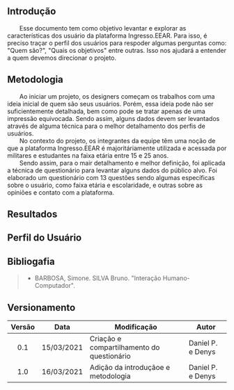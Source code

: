 ## Introdução
&emsp;&emsp;Esse documento tem como objetivo levantar e explorar as características dos usuário da plataforma Ingresso.EEAR. Para isso, é preciso traçar o perfil dos usuários para respoder algumas perguntas como: "Quem são?", "Quais os objetivos" entre outras. Isso nos ajudará a entender a quem devemos direcionar o projeto.<br>

## Metodologia
&emsp;&emsp;Ao iniciar um projeto, os designers começam os trabalhos com uma ideia inicial de quem são seus usuários. Porém, essa ideia pode não ser suficientemente detalhada, bem como pode se tratar apenas de uma impressão equivocada. Sendo assim, alguns dados devem ser levantados através de alguma técnica para o melhor detalhamento dos perfis de usuários.<br>
&emsp;&emsp;No contexto do projeto, os integrantes da equipe têm uma noção de que a plataforma Ingresso.EEAR é majoritáriamente utilizada e acessada por militares e estudantes na faixa etária entre 15 e 25 anos.<br>
&emsp;&emsp;Sendo assim, para o mair detalhamento e melhor definição, foi aplicada a técnica de questionário para levantar alguns dados do público alvo. Foi elaborado um questionário com 13 questões sendo algumas específicas sobre o usuário, como faixa etária e escolaridade, e outras sobre as opiniões e contato com a plataforma.

## Resultados


## Perfil do Usuário

## Bibliogafia
> - BARBOSA, Simone. SILVA Bruno. "Interação Humano-Computador".

## Versionamento
| Versão | Data | Modificação | Autor |
|:-:|--|--|--|
| 0.1 | 15/03/2021 | Criação e compartilhamento do questionário | Daniel P. e Denys |
| 1.0 | 16/03/2021 | Adição da introduçãoe e metodologia  | Daniel P. e Denys |
